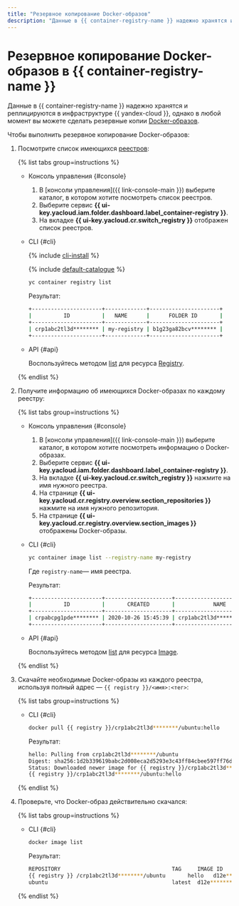 ```yaml
---
title: "Резервное копирование Docker-образов"
description: "Данные в {{ container-registry-name }} надежно хранятся и реплицируются в инфраструктуре {{ yandex-cloud }}, однако в любой момент вы можете сделать резервные копии Docker-образов. Чтобы выполнить резервное копирование Docker-образов, выполните инструкции описанные в данной статье."
---
```


# Резервное копирование Docker-образов в {{ container-registry-name }}

Данные в {{ container-registry-name }} надежно хранятся и реплицируются в инфраструктуре {{ yandex-cloud }}, однако в любой момент вы можете сделать резервные копии [Docker-образов](../concepts/docker-image.md).

Чтобы выполнить резервное копирование Docker-образов:

1. Посмотрите список имеющихся [реестров](registry.md):

   {% list tabs group=instructions %}

   - Консоль управления {#console}

     1. В [консоли управления]({{ link-console-main }}) выберите каталог, в котором хотите посмотреть список реестров.
     1. Выберите сервис **{{ ui-key.yacloud.iam.folder.dashboard.label_container-registry }}**.
     1. На вкладке **{{ ui-key.yacloud.cr.switch_registry }}** отображен список реестров.

   - CLI {#cli}

     {% include [cli-install](../../_includes/cli-install.md) %}
     
     {% include [default-catalogue](../../_includes/default-catalogue.md) %}

     ```bash
     yc container registry list
     ```

     Результат:

     ```bash
     +----------------------+-------------+----------------------+
     |          ID          |   NAME      |      FOLDER ID       |
     +----------------------+-------------+----------------------+
     | crp1abc2tl3d******** | my-registry | b1g23ga82bcv******** |
     +----------------------+-------------+----------------------+
     ```

   - API {#api}

     Воспользуйтесь методом [list](../api-ref/Registry/list.md) для ресурса [Registry](../api-ref/Registry/).

   {% endlist %}

1. Получите информацию об имеющихся Docker-образах по каждому реестру:

   {% list tabs group=instructions %}

   - Консоль управления {#console}

     1. В [консоли управления]({{ link-console-main }}) выберите каталог, в котором хотите посмотреть информацию о Docker-образах.
     1. Выберите сервис **{{ ui-key.yacloud.iam.folder.dashboard.label_container-registry }}**.
     1. На вкладке **{{ ui-key.yacloud.cr.switch_registry }}** нажмите на имя нужного реестра.
     1. На странице **{{ ui-key.yacloud.cr.registry.overview.section_repositories }}** нажмите на имя нужного репозитория.
     1. На странице **{{ ui-key.yacloud.cr.registry.overview.section_images }}** отображены Docker-образы.

   - CLI {#cli}

     ```bash
     yc container image list --registry-name my-registry
     ```

     Где `registry-name`— имя реестра.

     Результат:

     ```bash
     +----------------------+---------------------+-----------------------------+-------+-----------------+
     |          ID          |       CREATED       |            NAME             | TAGS  | COMPRESSED SIZE |
     +----------------------+---------------------+-----------------------------+-------+-----------------+
     | crpabcpg1pde******** | 2020-10-26 15:45:39 | crp1abc2tl3d********/ubuntu | hello | 27.2 MB         |
     +----------------------+---------------------+-----------------------------+-------+-----------------+
     ```

   - API {#api}

     Воспользуйтесь методом [list](../api-ref/Image/list.md) для ресурса [Image](../api-ref/Image/).

   {% endlist %}

1. Скачайте необходимые Docker-образы из каждого реестра, используя полный адрес — `{{ registry }}/<имя>:<тег>`:

   {% list tabs group=instructions %}

   - CLI {#cli}

     ```bash
     docker pull {{ registry }}/crp1abc2tl3d********/ubuntu:hello
     ```

     Результат:

     ```bash
     hello: Pulling from crp1abc2tl3d********/ubuntu
     Digest: sha256:1d2b339619babc2d008eca2d5293e3c43ff84cbee597ff76dd3e7f7d********
     Status: Downloaded newer image for {{ registry }}/crp1abc2tl3d********/ubuntu:hello
     {{ registry }}/crp1abc2tl3d********/ubuntu:hello
     ```

   {% endlist %}

1. Проверьте, что Docker-образ действительно скачался:

   {% list tabs group=instructions %}

   - CLI {#cli}

     ```bash
     docker image list
     ```

     Результат:

     ```bash
     REPOSITORY                                   TAG     IMAGE ID      CREATED     SIZE
     {{ registry }} /crp1abc2tl3d********/ubuntu       hello   d12e********  3 days ago  72.9MB
     ubuntu                                       latest  d12e********  3 days ago  72.9MB
     ```

   {% endlist %}